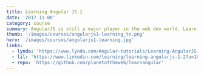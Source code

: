 ```yaml
---
title: Learning Angular JS 1
date: '2017-11-08'
category: course
summary: AngularJS is still a major player in the web dev world. Learn how to quickly build full-featured web applications with this important JavaScript framework.
thumb: '/images/courses/angularjs1-learning_tn.png'
hero: '/images/courses/angularjs1-learning.jpg'
links:
  - lynda: 'https://www.lynda.com/Angular-tutorials/Learning-AngularJS-1/648940-2.html'
  - lil: 'https://www.linkedin.com/learning/learning-angularjs-1-2?u=104'
  - repo: 'https://github.com/planetoftheweb/learnangular'
---
```

